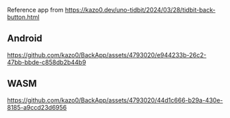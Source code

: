 
Reference app from https://kazo0.dev/uno-tidbit/2024/03/28/tidbit-back-button.html

## Android

https://github.com/kazo0/BackApp/assets/4793020/e944233b-26c2-47bb-bbde-c858db2b44b9

## WASM

https://github.com/kazo0/BackApp/assets/4793020/44d1c666-b29a-430e-8185-a9ccd23d6956

